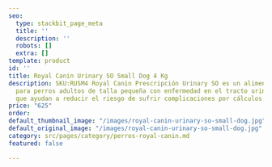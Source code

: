```yaml
---
seo:
  type: stackbit_page_meta
  title: ''
  description: ''
  robots: []
  extra: []
template: product
id: ''
title: Royal Canin Urinary SO Small Dog 4 Kg
description: SKU:RUSM4 Royal Canin Prescripción Urinary SO es un alimento seco diseñado
  para perros adultos de talla pequeña con enfermedad en el tracto urinario inferior
  que ayudan a reducir el riesgo de sufrir complicaciones por cálculos renales.
price: "625"
order: 
default_thumbnail_image: "/images/royal-canin-urinary-so-small-dog.jpg"
default_original_image: "/images/royal-canin-urinary-so-small-dog.jpg"
category: src/pages/category/perros-royal-canin.md
featured: false

---
```

